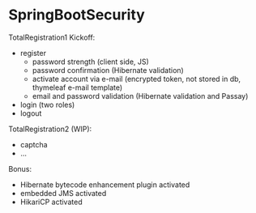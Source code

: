 # SpringBootSecurity

TotalRegistration1 Kickoff:
  - register
      - password strength (client side, JS)
      - password confirmation (Hibernate validation)
      - activate account via e-mail (encrypted token, not stored in db, thymeleaf e-mail template)
      - email and password validation (Hibernate validation and Passay)
  - login (two roles)
  - logout

TotalRegistration2 (WIP):
  - captcha
  - ...

Bonus:
  - Hibernate bytecode enhancement plugin activated
  - embedded JMS activated
  - HikariCP activated
  
